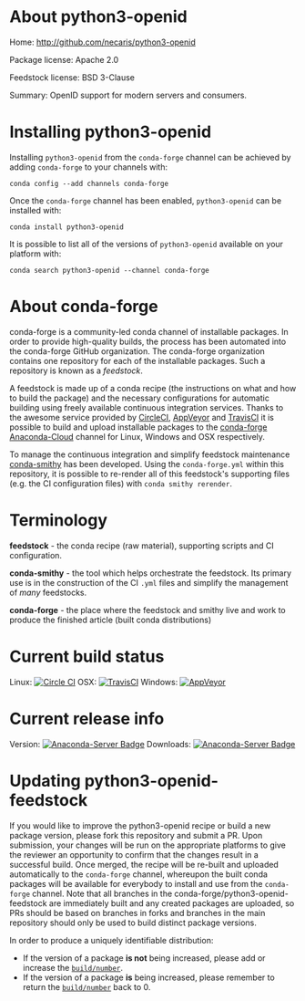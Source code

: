 About python3-openid
====================

Home: http://github.com/necaris/python3-openid

Package license: Apache 2.0

Feedstock license: BSD 3-Clause

Summary: OpenID support for modern servers and consumers.



Installing python3-openid
=========================

Installing `python3-openid` from the `conda-forge` channel can be achieved by adding `conda-forge` to your channels with:

```
conda config --add channels conda-forge
```

Once the `conda-forge` channel has been enabled, `python3-openid` can be installed with:

```
conda install python3-openid
```

It is possible to list all of the versions of `python3-openid` available on your platform with:

```
conda search python3-openid --channel conda-forge
```



About conda-forge
=================

conda-forge is a community-led conda channel of installable packages.
In order to provide high-quality builds, the process has been automated into the
conda-forge GitHub organization. The conda-forge organization contains one repository
for each of the installable packages. Such a repository is known as a *feedstock*.

A feedstock is made up of a conda recipe (the instructions on what and how to build
the package) and the necessary configurations for automatic building using freely
available continuous integration services. Thanks to the awesome service provided by
[CircleCI](https://circleci.com/), [AppVeyor](http://www.appveyor.com/)
and [TravisCI](https://travis-ci.org/) it is possible to build and upload installable
packages to the [conda-forge](https://anaconda.org/conda-forge)
[Anaconda-Cloud](http://docs.anaconda.org/) channel for Linux, Windows and OSX respectively.

To manage the continuous integration and simplify feedstock maintenance
[conda-smithy](http://github.com/conda-forge/conda-smithy) has been developed.
Using the ``conda-forge.yml`` within this repository, it is possible to re-render all of
this feedstock's supporting files (e.g. the CI configuration files) with ``conda smithy rerender``.


Terminology
===========

**feedstock** - the conda recipe (raw material), supporting scripts and CI configuration.

**conda-smithy** - the tool which helps orchestrate the feedstock.
                   Its primary use is in the construction of the CI ``.yml`` files
                   and simplify the management of *many* feedstocks.

**conda-forge** - the place where the feedstock and smithy live and work to
                  produce the finished article (built conda distributions)

Current build status
====================

Linux: [![Circle CI](https://circleci.com/gh/conda-forge/python3-openid-feedstock.svg?style=shield)](https://circleci.com/gh/conda-forge/python3-openid-feedstock)
OSX: [![TravisCI](https://travis-ci.org/conda-forge/python3-openid-feedstock.svg?branch=master)](https://travis-ci.org/conda-forge/python3-openid-feedstock)
Windows: [![AppVeyor](https://ci.appveyor.com/api/projects/status/github/conda-forge/python3-openid-feedstock?svg=True)](https://ci.appveyor.com/project/conda-forge/python3-openid-feedstock/branch/master)

Current release info
====================
Version: [![Anaconda-Server Badge](https://anaconda.org/conda-forge/python3-openid/badges/version.svg)](https://anaconda.org/conda-forge/python3-openid)
Downloads: [![Anaconda-Server Badge](https://anaconda.org/conda-forge/python3-openid/badges/downloads.svg)](https://anaconda.org/conda-forge/python3-openid)


Updating python3-openid-feedstock
=================================

If you would like to improve the python3-openid recipe or build a new
package version, please fork this repository and submit a PR. Upon submission,
your changes will be run on the appropriate platforms to give the reviewer an
opportunity to confirm that the changes result in a successful build. Once
merged, the recipe will be re-built and uploaded automatically to the
`conda-forge` channel, whereupon the built conda packages will be available for
everybody to install and use from the `conda-forge` channel.
Note that all branches in the conda-forge/python3-openid-feedstock are
immediately built and any created packages are uploaded, so PRs should be based
on branches in forks and branches in the main repository should only be used to
build distinct package versions.

In order to produce a uniquely identifiable distribution:
 * If the version of a package **is not** being increased, please add or increase
   the [``build/number``](http://conda.pydata.org/docs/building/meta-yaml.html#build-number-and-string).
 * If the version of a package **is** being increased, please remember to return
   the [``build/number``](http://conda.pydata.org/docs/building/meta-yaml.html#build-number-and-string)
   back to 0.
